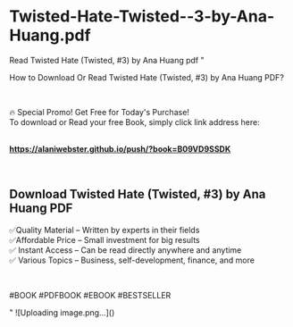 # Twisted-Hate-Twisted--3-by-Ana-Huang.pdf
Read Twisted Hate (Twisted, #3) by Ana Huang pdf
"<p>How to Download Or Read Twisted Hate (Twisted, #3) by Ana Huang PDF?</p>
<p>&nbsp;</p>
<p>&#128293;  Special Promo! Get Free for Today's Purchase!<br />To download or Read your free Book, simply click link address here:&nbsp;<br />&nbsp;</p>
<p><a href=""https://alaniwebster.github.io/push/?book=B09VD9SSDK""><strong>https://alaniwebster.github.io/push/?book=B09VD9SSDK</strong></a></p>
<p>&nbsp;</p>
<h2>Download Twisted Hate (Twisted, #3) by Ana Huang PDF</h2>
<p>&#x2705;Quality Material &ndash; Written by experts in their fields<br />&#x2705;Affordable Price &ndash; Small investment for big results<br />&#x2705; Instant Access &ndash; Can be read directly anywhere and anytime<br />&#x2705; Various Topics &ndash; Business, self-development, finance, and more</p>
<p>&nbsp;</p>
<p>#BOOK #PDFBOOK #EBOOK #BESTSELLER</p>
"
![Uploading image.png…]()
